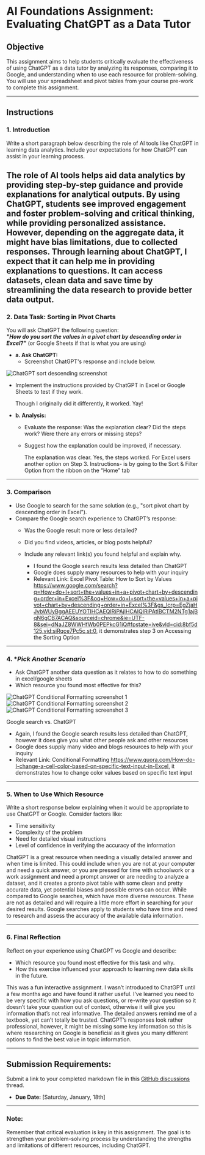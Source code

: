 # **AI Foundations Assignment: Evaluating ChatGPT as a Data Tutor**

## **Objective**  
This assignment aims to help students critically evaluate the effectiveness of using ChatGPT as a data tutor by analyzing its responses, comparing it to Google, and understanding when to use each resource for problem-solving. You will use your spreadsheet and pivot tables from your course pre-work to complete this assignment.  

---

## **Instructions**

### 1. **Introduction**  
Write a short paragraph below describing the role of AI tools like ChatGPT in learning data analytics. Include your expectations for how ChatGPT can assist in your learning process.

The role of AI tools helps aid data analytics by providing step-by-step guidance and provide explanations for analytical outputs. By using ChatGPT, students see improved engagement and foster problem-solving and critical thinking, while providing personalized assistance. However, depending on the aggregate data, it might have bias limitations, due to collected responses.
Through learning about ChatGPT, I expect that it can help me in providing explanations to questions.  It can access datasets, clean data and save time by streamlining the data research to provide better data output.
---

### 2. **Data Task: Sorting in Pivot Charts**  

You will ask ChatGPT the following question:  
**_"How do you sort the values in a pivot chart by descending order in Excel?"_** (or Google Sheets if that is what you are using) 

- **a. Ask ChatGPT:**  
  - Screenshot ChatGPT's response and include below.

![ChatGPT sort descending screenshot](https://github.com/user-attachments/assets/ad81d912-5137-4d0f-9e0d-c1ae502bde79)

  - Implement the instructions provided by ChatGPT in Excel or Google Sheets to test if they work.

     Though I originally did it differently, it worked. Yay!

- **b. Analysis:**  
  - Evaluate the response: Was the explanation clear? Did the steps work? Were there any errors or missing steps?  
  - Suggest how the explanation could be improved, if necessary.

    The explanation was clear. Yes, the steps worked. For Excel users another option on Step 3. Instructions- is by going to the Sort & Filter Option from the ribbon on the “Home” tab

---

### 3. **Comparison**  
- Use Google to search for the same solution (e.g., "sort pivot chart by descending order in Excel").  
- Compare the Google search experience to ChatGPT’s response:  
  - Was the Google result more or less detailed?  
  - Did you find videos, articles, or blog posts helpful?  
  - Include any relevant link(s) you found helpful and explain why.

    -	I found the Google search results less detailed than ChatGPT
    -	Google does supply many resources to help with your inquiry
    -	Relevant Link: Excel Pivot Table: How to Sort by Values https://www.google.com/search?q=How+do+I+sort+the+values+in+a+pivot+chart+by+descending+order+in+Excel%3F&oq=How+do+I+sort+the+values+in+a+pivot+chart+by+descending+order+in+Excel%3F&gs_lcrp=EgZjaHJvbWUyBggAEEUYOTIHCAEQIRiPAjIHCAIQIRiPAtIBCTM2NTg1ajBqN6gCB7ACAQ&sourceid=chrome&ie=UTF-8&sei=dNaJZ8WWHfWb0PEPkcG1iQ#fpstate=ive&vld=cid:8bf5d125,vid:siRqce7Pc5c,st:0, it demonstrates step 3 on Accessing the Sorting Option


---

### 4. **Pick Another Scenario*  
- Ask ChatGPT another data question as it relates to how to do something in excel/google sheets 
- Which resource you found most effective for this?

![ChatGPT Conditional Formatting screenshot 1](https://github.com/user-attachments/assets/730946e6-04a5-46e7-abf0-176347155575)
![ChatGPT Conditional Formatting screenshot 2](https://github.com/user-attachments/assets/3082fe14-3ffa-4365-b158-da6cde1b1a89)
![ChatGPT Conditional Formatting screenshot 3](https://github.com/user-attachments/assets/952ed398-40ee-4c98-8312-aa209224b2d0)

Google search vs. ChatGPT
  -	Again, I found the Google search results less detailed than ChatGPT, however it does give you what other people ask and other resources
  -	Google does supply many video and blogs resources to help with your inquiry
  -	Relevant Link: Conditional Formatting https://www.quora.com/How-do-I-change-a-cell-color-based-on-specific-text-input-in-Excel, it demonstrates how to change color values based on 
    specific text input

---

### 5. **When to Use Which Resource**  
Write a short response below explaining when it would be appropriate to use ChatGPT or Google. Consider factors like:  
- Time sensitivity  
- Complexity of the problem  
- Need for detailed visual instructions  
- Level of confidence in verifying the accuracy of the information  

ChatGPT is a great resource when needing a visually detailed answer and when time is limited. This could include when you are not at your computer and need a quick answer, or you are pressed for time with schoolwork or a work assignment and need a prompt answer or are needing to analyze a dataset, and it creates a pronto pivot table with some clean and pretty accurate data, yet potential biases and possible errors can occur. While compared to Google searches, which have more diverse resources. These are not as detailed and will require a little more effort in searching for your desired results. Google searches apply to students who have time and need to research and assess the accuracy of the available data information.  

---

### 6. **Final Reflection**  
Reflect on your experience using ChatGPT vs Google and describe:  
- Which resource you found most effective for this task and why.  
- How this exercise influenced your approach to learning new data skills in the future.  

This was a fun interactive assignment. I wasn’t introduced to ChatGPT until a few months ago and have found it rather useful. I’ve learned you need to be very specific with how you ask questions, or re-write your question so it doesn’t take your question out of context, otherwise it will give you information that’s not real informative. The detailed answers remind me of a textbook, yet can’t totally be trusted. ChatGPT’s responses look rather professional, however, it might be missing some key information so this is where researching on Google is beneficial as it gives you many different options to find the best value in topic information.

---

## **Submission Requirements:**  
Submit a link to your completed markdown file in this [GitHub discussions](https://github.com/Tech-Moms/data-analytics-winter-2025/discussions/4) thread.  
- **Due Date:** [Saturday, January, 18th]  

---

### **Note:**  
Remember that critical evaluation is key in this assignment. The goal is to strengthen your problem-solving process by understanding the strengths and limitations of different resources, including ChatGPT.
